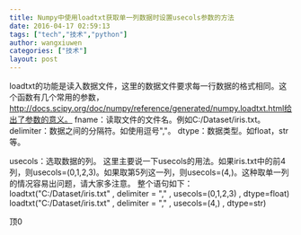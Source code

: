 ```yaml
---
title: Numpy中使用loadtxt获取单一列数据时设置usecols参数的方法
date: 2016-04-17 02:59:13
tags: ["tech","技术","python"]
author: wangxiuwen
categories: ["技术"]
layout: post
---
```


loadtxt的功能是读入数据文件，这里的数据文件要求每一行数据的格式相同。这个函数有几个常用的参数，http://docs.scipy.org/doc/numpy/reference/generated/numpy.loadtxt.html给出了参数的意义。
fname：读取文件的文件名。例如C:/Dataset/iris.txt。
delimiter：数据之间的分隔符。如使用逗号","。
dtype：数据类型。如float，str等。

usecols：选取数据的列。
这里主要说一下usecols的用法。如果iris.txt中的前4列，则usecols=(0,1,2,3)。如果取第5列这一列，则usecols=(4,)。这种取单一列的情况容易出问题，请大家多注意。
整个语句如下：
loadtxt("C:/Dataset/iris.txt" , delimiter = "," , usecols=(0,1,2,3) , dtype=float)
loadtxt("C:/Dataset/iris.txt" , delimiter = "," , usecols=(4,) , dtype=str)


顶0


